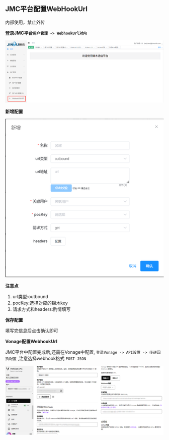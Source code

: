 ## JMC平台配置WebHookUrl

内部使用，禁止外传

__登录JMC平台`用户管理 -> WebhookUrl对内`__

![wehhookUrlInside.png](../../images/whaleal-jinmu-message-sender/wehhook-inside.png)

__新增配置__

![configureWebhookUrl.png](../../images/whaleal-jinmu-message-sender/configure-webhook.png)

__注意点__

1. url类型:outbound
2. pocKey:选择对应的锦木key
3. 请求方式和headers:酌情填写

__保存配置__

填写完信息后点击确认即可

__Vonage配置WebhookUrl__

JMC平台中配置完成后,还需在Vonage中配置, `登录Vonage -> API设置 -> 传递回执配置` ,注意选择webhook格式 `POST-JSON`

![vonageWebhookUrl.png](../../images/whaleal-jinmu-message-sender/vonage-webhook.png)


